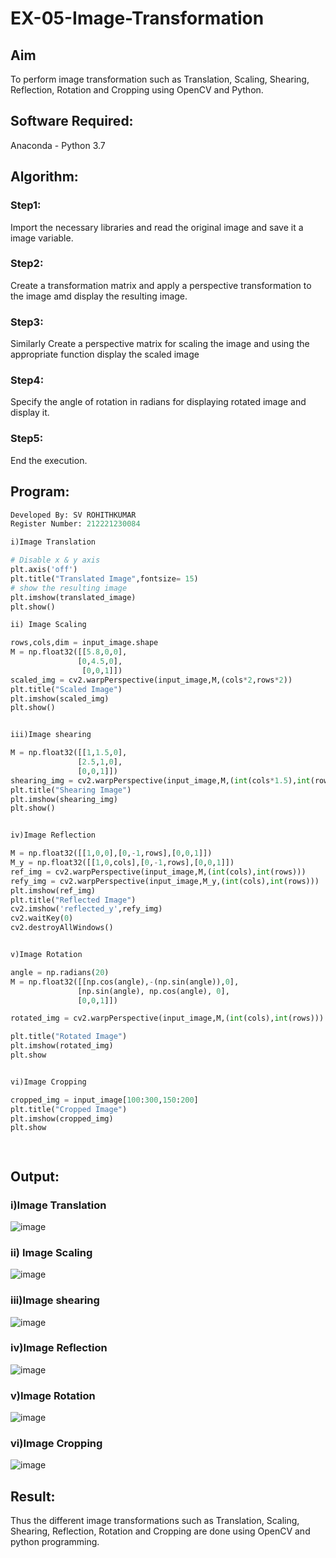 # EX-05-Image-Transformation
## Aim
To perform image transformation such as Translation, Scaling, Shearing, Reflection, Rotation and Cropping using OpenCV and Python.

## Software Required:
Anaconda - Python 3.7

## Algorithm:
### Step1:

Import the necessary libraries and read the original image and save it a image variable.

### Step2:

Create a transformation matrix and apply a perspective transformation to the image amd display the resulting image.

### Step3:

Similarly Create a perspective matrix for scaling the image and using the appropriate function display the scaled image

### Step4:

Specify the angle of rotation in radians for displaying rotated image and display it.

### Step5:

End the execution.

## Program:
```python
Developed By: SV ROHITHKUMAR
Register Number: 212221230084

i)Image Translation

# Disable x & y axis
plt.axis('off')
plt.title("Translated Image",fontsize= 15)
# show the resulting image
plt.imshow(translated_image)
plt.show()

ii) Image Scaling

rows,cols,dim = input_image.shape
M = np.float32([[5.8,0,0],
               [0,4.5,0],
                [0,0,1]])
scaled_img = cv2.warpPerspective(input_image,M,(cols*2,rows*2))
plt.title("Scaled Image")
plt.imshow(scaled_img)
plt.show()


iii)Image shearing

M = np.float32([[1,1.5,0],
               [2.5,1,0],
               [0,0,1]])
shearing_img = cv2.warpPerspective(input_image,M,(int(cols*1.5),int(rows*2.5)))
plt.title("Shearing Image")
plt.imshow(shearing_img)
plt.show()


iv)Image Reflection

M = np.float32([[1,0,0],[0,-1,rows],[0,0,1]])
M_y = np.float32([[1,0,cols],[0,-1,rows],[0,0,1]])
ref_img = cv2.warpPerspective(input_image,M,(int(cols),int(rows)))
refy_img = cv2.warpPerspective(input_image,M_y,(int(cols),int(rows)))
plt.imshow(ref_img)
plt.title("Reflected Image")
cv2.imshow('reflected_y',refy_img)
cv2.waitKey(0)
cv2.destroyAllWindows()


v)Image Rotation

angle = np.radians(20)
M = np.float32([[np.cos(angle),-(np.sin(angle)),0],
               [np.sin(angle), np.cos(angle), 0],
               [0,0,1]])

rotated_img = cv2.warpPerspective(input_image,M,(int(cols),int(rows)))

plt.title("Rotated Image")
plt.imshow(rotated_img)
plt.show


vi)Image Cropping

cropped_img = input_image[100:300,150:200]
plt.title("Cropped Image")
plt.imshow(cropped_img)
plt.show




```
## Output:
### i)Image Translation

![image](https://user-images.githubusercontent.com/94525886/231567351-38c4a8cc-2ead-4f04-97a2-a7b4985fd21c.png)



### ii) Image Scaling

![image](https://user-images.githubusercontent.com/94525886/231567256-7749ee49-f7a3-4bf5-ae52-e06f6d187b80.png)


### iii)Image shearing

![image](https://user-images.githubusercontent.com/94525886/231567422-5f4631ca-91ba-4e37-a435-703f8ea31b91.png)


### iv)Image Reflection

![image](https://user-images.githubusercontent.com/94525886/231567481-e34df315-776d-4b48-af37-36477dbc4b0d.png)


### v)Image Rotation

![image](https://user-images.githubusercontent.com/94525886/231567562-ee897988-0a5e-454a-93d3-43a3b8fc1eac.png)



### vi)Image Cropping

![image](https://user-images.githubusercontent.com/94525886/231567677-d285a192-4ab9-4990-b29c-211718ee51df.png)



## Result: 

Thus the different image transformations such as Translation, Scaling, Shearing, Reflection, Rotation and Cropping are done using OpenCV and python programming.
